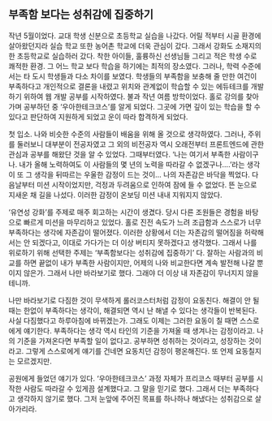 ## 부족함 보다는 성취감에 집중하기

 작년 5월이었다. 교대 학생 신분으로 초등학교 실습을 나갔다. 어릴 적부터 시골 환경에 살아왔던지라 실습 학교 또한 농어촌 학교에 더욱 관심이 갔다. 그래서 강화도 소재지의 한 초등학교로 실습하러 갔다. 착한 아이들, 훌륭하신 선생님들 그리고 적은 학생 수로 쾌적한 환경. 그 어느 학교 보다 학습을 하기에는 최적의 장소였다. 그러나, 학력 수준에서는 타 도시 학생들과 다소 차이를 보였다. 학생들의 부족함을 보충해 줄 만한 여건이 부족하다고 개인적으로 결론을 내렸고 위치와 관계없이 학습할 수 있는 에듀테크를 개발하기 위하여 웹 개발 공부를 시작하였다. 불과 작년 여름 방학이었다. 홀로 강의를 찾아가며 공부하던 중 ‘우아한테크코스’를 알게 되었다. 그곳에 가면 깊이 있는 학습을 할 수 있다고 판단하여 지원하게 되었고 운이 따라 합격하게 되었다.

 첫 입소. 나와 비슷한 수준의 사람들이 배움을 위해 올 것으로 생각하였다. 그러나, 주위를 둘러보니 대부분이 전공자였고 그 외의 비전공자 역시 오래전부터 프론트엔드에 관한 관심과 공부를 해왔단 것을 알 수 있었다. 그때부터였다. ‘나는 여기서 부족한 사람이구나. 내가 올해 노력하여도 이 사람들의 몇 년의 노력을 따라갈 수 없겠구나….’라는 생각이 또 그 생각을 뒤따르는 우울한 감정이 드는 것이… 나의 자존감은 바닥을 찍었다. 다음날부터 미션 시작이었지만, 걱정과 두려움으로 인하여 잠에 들 수 없었다. 뜬 눈으로 지새운 채 길을 나섰다. 이러한 감정이 온보딩 미션 내내 지워지지 않았다.

 ‘유연성 강화’를 주제로 매주 회고하는 시간이 생겼다. 당시 다른 조원들은 경험을 바탕으로 빠르게 미션을 마무리하고 있었다. 홀로 진전 속도가 느려 조급함과 스스로가 너무 부족하다는 생각에 자존감이 떨어졌다. 이러한 상황에서 더는 자존감의 떨어짐을 허락해서는 안 되겠다고, 이대로 가다가는 더 이상 버티지 못하겠다고 생각했다. 그래서 나를 위로하기 위해 선택한 주제는 ‘부족함보다는 성취감에 집중하기’ 다. 잘하는 사람과의 비교를 하면 끝없이 내가 부족한 사람이지만, 어제의 나와 비교한다면 계속 발전해 나갈 뿐이지 않은가. 그래서 나만 바라보기로 했다. 그래야 더 이상 내 자존감이 무너지지 않을 테니까.

 나만 바라보기로 다짐한 것이 무색하게 롤러코스터처럼 감정이 요동친다. 해결이 안 될 때는 한없이 부족하다는 생각이, 해결되면 역시 난 해낼 수 있다는 생각들이 반복된다. 사실 다짐했다고 하루아침에 바뀌겠는가. 그래도 이제는 그러한 요동이 칠 때면 스스로에게 얘기한다. 부족하다는 생각 역시 타인의 기준을 가져올 때 생겨나는 감정이라고. 나의 기준을 가져온다면 부족할 일이 없다고. 공부하면 성취하는 것이라고, 성장하는 것이라고. 그렇게 스스로에게 얘기를 건네면 요동치던 감정이 평온해진다. 또 언제 요동칠지는 모르겠지만.

 공원에게 들었던 얘기가 있다. ‘우아한테크코스’ 과정 자체가 프리코스 때부터 공부를 시작한 사람도 따라갈 수 있게끔 설계했다고. 그 말을 믿기로 했다. 그래서 더는 부족하다고 생각하지 않기로 했다. 그저 눈앞에 주어진 목표를 하나하나 해냈다는 성취감으로 살아가리라.
